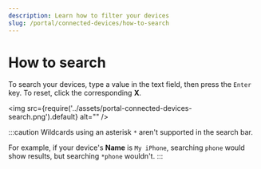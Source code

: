 ```yaml
---
description: Learn how to filter your devices
slug: /portal/connected-devices/how-to-search
---
```


# How to search

To search your devices, type a value in the text field, then press the `Enter` key.
To reset, click the corresponding **X**.

<img
  src={require('../assets/portal-connected-devices-search.png').default}
  alt=""
/>

:::caution
Wildcards using an asterisk `*` aren't supported in the search bar.

For example, if your device's **Name** is `My iPhone`, searching `phone` would show results, but searching `*phone` wouldn't.
:::
